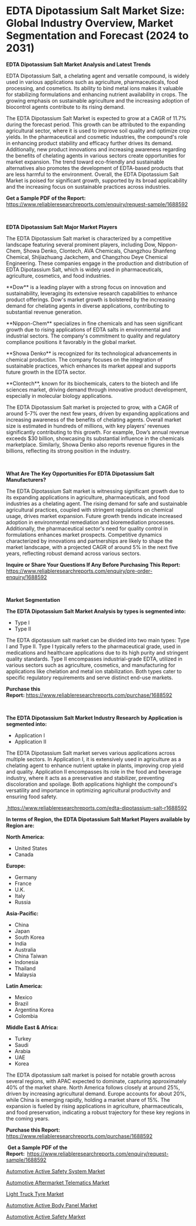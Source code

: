 <p><h1>EDTA Dipotassium Salt Market Size: Global Industry Overview, Market Segmentation and Forecast (2024 to 2031)</h1></p><p><strong>EDTA Dipotassium Salt Market Analysis and Latest Trends</strong></p>
<p><p>EDTA Dipotassium Salt, a chelating agent and versatile compound, is widely used in various applications such as agriculture, pharmaceuticals, food processing, and cosmetics. Its ability to bind metal ions makes it valuable for stabilizing formulations and enhancing nutrient availability in crops. The growing emphasis on sustainable agriculture and the increasing adoption of biocontrol agents contribute to its rising demand.</p><p>The EDTA Dipotassium Salt Market is expected to grow at a CAGR of 11.7% during the forecast period. This growth can be attributed to the expanding agricultural sector, where it is used to improve soil quality and optimize crop yields. In the pharmaceutical and cosmetic industries, the compound's role in enhancing product stability and efficacy further drives its demand. Additionally, new product innovations and increasing awareness regarding the benefits of chelating agents in various sectors create opportunities for market expansion. The trend toward eco-friendly and sustainable alternatives also promotes the development of EDTA-based products that are less harmful to the environment. Overall, the EDTA Dipotassium Salt Market is poised for significant growth, supported by its broad applicability and the increasing focus on sustainable practices across industries.</p></p>
<p><strong>Get a Sample PDF of the Report:&nbsp;</strong> <a href="https://www.reliableresearchreports.com/enquiry/request-sample/1688592?utm_campaign=1621&utm_medium=2&utm_source=Github&utm_content=ia&utm_term=19102024&utm_id=edta-dipotassium-salt">https://www.reliableresearchreports.com/enquiry/request-sample/1688592</a></p>
<p>&nbsp;</p>
<p><strong>EDTA Dipotassium Salt Major Market Players</strong></p>
<p><p>The EDTA Dipotassium Salt market is characterized by a competitive landscape featuring several prominent players, including Dow, Nippon-Chem, Showa Denko, Clontech, AVA Chemicals, Changzhou Shanfeng Chemical, Shijiazhuang Jackchem, and Changzhou Deye Chemical Engineering. These companies engage in the production and distribution of EDTA Dipotassium Salt, which is widely used in pharmaceuticals, agriculture, cosmetics, and food industries.</p><p>**Dow** is a leading player with a strong focus on innovation and sustainability, leveraging its extensive research capabilities to enhance product offerings. Dow's market growth is bolstered by the increasing demand for chelating agents in diverse applications, contributing to substantial revenue generation.</p><p>**Nippon-Chem** specializes in fine chemicals and has seen significant growth due to rising applications of EDTA salts in environmental and industrial sectors. The company's commitment to quality and regulatory compliance positions it favorably in the global market.</p><p>**Showa Denko** is recognized for its technological advancements in chemical production. The company focuses on the integration of sustainable practices, which enhances its market appeal and supports future growth in the EDTA sector.</p><p>**Clontech**, known for its biochemicals, caters to the biotech and life sciences market, driving demand through innovative product development, especially in molecular biology applications.</p><p>The EDTA Dipotassium Salt market is projected to grow, with a CAGR of around 5-7% over the next few years, driven by expanding applications and increasing awareness of the benefits of chelating agents. Overall market size is estimated in hundreds of millions, with key players' revenues significantly contributing to this growth. For example, Dow’s annual revenue exceeds $30 billion, showcasing its substantial influence in the chemicals marketplace. Similarly, Showa Denko also reports revenue figures in the billions, reflecting its strong position in the industry.</p></p>
<p>&nbsp;</p>
<p><strong>What Are The Key Opportunities For EDTA Dipotassium Salt Manufacturers?</strong></p>
<p><p>The EDTA Dipotassium Salt market is witnessing significant growth due to its expanding applications in agriculture, pharmaceuticals, and food industries as a chelating agent. The rising demand for safe and sustainable agricultural practices, coupled with stringent regulations on chemical usage, drives market expansion. Future growth trends indicate increased adoption in environmental remediation and bioremediation processes. Additionally, the pharmaceutical sector's need for quality control in formulations enhances market prospects. Competitive dynamics characterized by innovations and partnerships are likely to shape the market landscape, with a projected CAGR of around 5% in the next five years, reflecting robust demand across various sectors.</p></p>
<p><strong>Inquire or Share Your Questions If Any Before Purchasing This Report:</strong> <a href="https://www.reliableresearchreports.com/enquiry/pre-order-enquiry/1688592?utm_campaign=1621&utm_medium=2&utm_source=Github&utm_content=ia&utm_term=19102024&utm_id=edta-dipotassium-salt">https://www.reliableresearchreports.com/enquiry/pre-order-enquiry/1688592</a></p>
<p>&nbsp;</p>
<p><strong>Market Segmentation</strong></p>
<p><strong>The EDTA Dipotassium Salt Market Analysis by types is segmented into:</strong></p>
<p><ul><li>Type I</li><li>Type II</li></ul></p>
<p><p>The EDTA dipotassium salt market can be divided into two main types: Type I and Type II. Type I typically refers to the pharmaceutical grade, used in medications and healthcare applications due to its high purity and stringent quality standards. Type II encompasses industrial-grade EDTA, utilized in various sectors such as agriculture, cosmetics, and manufacturing for applications like chelation and metal ion stabilization. Both types cater to specific regulatory requirements and serve distinct end-use markets.</p></p>
<p><strong>Purchase this Report:&nbsp;</strong><a href="https://www.reliableresearchreports.com/purchase/1688592?utm_campaign=1621&utm_medium=2&utm_source=Github&utm_content=ia&utm_term=19102024&utm_id=edta-dipotassium-salt">https://www.reliableresearchreports.com/purchase/1688592</a></p>
<p>&nbsp;</p>
<p><strong>The EDTA Dipotassium Salt Market Industry Research by Application is segmented into:</strong></p>
<p><ul><li>Application I</li><li>Application II</li></ul></p>
<p><p>The EDTA Dipotassium Salt market serves various applications across multiple sectors. In Application I, it is extensively used in agriculture as a chelating agent to enhance nutrient uptake in plants, improving crop yield and quality. Application II encompasses its role in the food and beverage industry, where it acts as a preservative and stabilizer, preventing discoloration and spoilage. Both applications highlight the compound's versatility and importance in optimizing agricultural productivity and ensuring food safety.</p></p>
<p><a href="https://www.reliableresearchreports.com/edta-dipotassium-salt-r1688592?utm_campaign=1621&utm_medium=2&utm_source=Github&utm_content=ia&utm_term=19102024&utm_id=edta-dipotassium-salt">&nbsp;https://www.reliableresearchreports.com/edta-dipotassium-salt-r1688592</a></p>
<p><strong>In terms of Region, the EDTA Dipotassium Salt Market Players available by Region are:</strong></p>
<p>
    <p> <strong> North America: </strong>
        <ul>
            <li>United States</li>
            <li>Canada</li>
        </ul>
        </p> 
    <p> <strong> Europe: </strong>
        <ul>
            <li>Germany</li>
            <li>France</li>
            <li>U.K.</li>
            <li>Italy</li>
            <li>Russia</li>
        </ul>
        </p> 
    <p> <strong> Asia-Pacific: </strong>
        <ul>
            <li>China</li>
            <li>Japan</li>
            <li>South Korea</li>
            <li>India</li>
            <li>Australia</li>
            <li>China Taiwan</li>
            <li>Indonesia</li>
            <li>Thailand</li>
            <li>Malaysia</li>
        </ul>
        </p> 
    <p> <strong> Latin America: </strong>
        <ul>
            <li>Mexico</li>
            <li>Brazil</li>
            <li>Argentina Korea</li>
            <li>Colombia</li>
        </ul>
        </p> 
    <p> <strong> Middle East & Africa: </strong>
        <ul>
            <li>Turkey</li>
            <li>Saudi</li>
            <li>Arabia</li>
            <li>UAE</li>
            <li>Korea</li>
        </ul>
    </p>
    </p>
<p><p>The EDTA dipotassium salt market is poised for notable growth across several regions, with APAC expected to dominate, capturing approximately 40% of the market share. North America follows closely at around 25%, driven by increasing agricultural demand. Europe accounts for about 20%, while China is emerging rapidly, holding a market share of 15%. The expansion is fueled by rising applications in agriculture, pharmaceuticals, and food preservation, indicating a robust trajectory for these key regions in the coming years.</p></p>
<p><strong>Purchase this Report: </strong><a href="https://www.reliableresearchreports.com/purchase/1688592?utm_campaign=1621&utm_medium=2&utm_source=Github&utm_content=ia&utm_term=19102024&utm_id=edta-dipotassium-salt">https://www.reliableresearchreports.com/purchase/1688592</a></p>
<p>&nbsp;<strong>Get a Sample PDF of the Report:&nbsp;&nbsp;</strong><a href="https://www.reliableresearchreports.com/enquiry/request-sample/1688592?utm_campaign=1621&utm_medium=2&utm_source=Github&utm_content=ia&utm_term=19102024&utm_id=edta-dipotassium-salt">https://www.reliableresearchreports.com/enquiry/request-sample/1688592</a></p>
<p><strong></strong></p>
<p><p><a href="https://www.linkedin.com/pulse/automotive-active-safety-system-market-outlook-complete-mitde?utm_campaign=1621&utm_medium=2&utm_source=Github&utm_content=ia&utm_term=19102024&utm_id=edta-dipotassium-salt">Automotive Active Safety System Market</a></p><p><a href="https://www.linkedin.com/pulse/automotive-aftermarket-telematics-market-segmentation-fpgie?utm_campaign=1621&utm_medium=2&utm_source=Github&utm_content=ia&utm_term=19102024&utm_id=edta-dipotassium-salt">Automotive Aftermarket Telematics Market</a></p><p><a href="https://www.linkedin.com/pulse/light-truck-tyre-market-evolution-global-trends-regional-dynamics-qywqe?utm_campaign=1621&utm_medium=2&utm_source=Github&utm_content=ia&utm_term=19102024&utm_id=edta-dipotassium-salt">Light Truck Tyre Market</a></p><p><a href="https://www.linkedin.com/pulse/automotive-active-body-panel-market-consolidation-impact-structure-msime?utm_campaign=1621&utm_medium=2&utm_source=Github&utm_content=ia&utm_term=19102024&utm_id=edta-dipotassium-salt">Automotive Active Body Panel Market</a></p><p><a href="https://www.linkedin.com/pulse/automotive-active-safety-market-outlook-current-assessment-future-phbte?utm_campaign=1621&utm_medium=2&utm_source=Github&utm_content=ia&utm_term=19102024&utm_id=edta-dipotassium-salt">Automotive Active Safety Market</a></p></p>